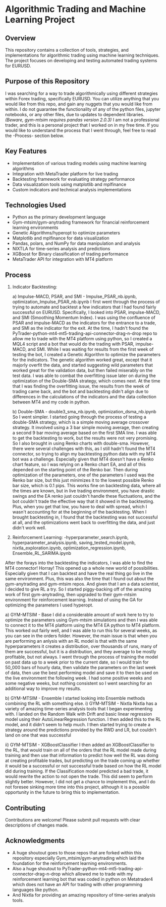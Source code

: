 # Algorithmic Trading and Machine Learning Project

## Overview

This repository contains a collection of tools, strategies, and implementations for algorithmic trading using machine learning techniques. The project focuses on developing and testing automated trading systems for EURUSD.

## Purpose of this Repository

I was searching for a way to trade algorithmically using different strategies within Forex trading, specifically EURUSD. You can utilize anything that you would like from this repo, and gain any nuggets that you would like from within. I do not guarantee the functionality of any of the python files, jupyter notebooks, or any other files, due to updates to dependent libraries. *(Beware, gym-mtsim requires pandas version 2.0.3)* I am not a professional trader, and this is a personal project that I worked on in my free time. If you would like to understand the process that I went through, feel free to read the -Process- section below.

## Key Features

- Implementation of various trading models using machine learning algorithms
- Integration with MetaTrader platform for live trading
- Backtesting framework for evaluating strategy performance
- Data visualization tools using matplotlib and mplfinance
- Custom indicators and technical analysis implementations

## Technologies Used

- Python as the primary development language
- Gym-mtsim/gym-anytrading framework for financial reinforcement learning environments
- Genetic Algorithms/hyperopt to optimize parameters
- Matplotlib and mplfinance for data visualization
- Pandas, polars, and NumPy for data manipulation and analysis
- NIXTLA for time-series analysis and predictions
- XGBoost for Binary classification of trading performance
- MetaTrader API for integration with MT4 platform

## Process

1. Indicator Backtesting:

    a) Impulse-MACD, PSAR, and SMI - Impulse_PSAR_nb.ipynb, optimization_Impulse_PSAR_nb.ipynb
I first went through the process of trying to automate and backtest a few indicators that I had found fairly successful on EURUSD. Specifically, I looked into PSAR, impulse-MACD, and SMI (Smoothing Momentum Index). I was using the confluence of PSAR and impulse-MACD as the indicators for the entrance to a trade, and SMI as the indicator for the exit. At the time, I hadn't found the PyTrader-python-mt4-mt5-trading-api-connector-drag-n-drop repo to allow me to trade with the MT4 platform using python, so I created a MQL4 script and a bot that would do the trading with PSAR, impulse-MACD, and SMI. While I was waiting for results from the first week of testing the bot, I created a Genetic Algorithm to optimize the parameters for the indicators. The genetic algorithm worked great, except that it majorly overfit the data, and started suggesting wild parameters that worked great for the validation data, but then failed miserably on the test data. I was able to combat the overfitting issue later on during the optimization of the Double-SMA strategy, which comes next. At the time that I was finding the overfitting issue, the results from the week of trading came back, and the bot and backtesting didn't align due to differences in the calculations of the indicators and the data collection between MT4 and my code in python. 

    b) Double-SMA - double3_sma_nb.ipynb, optimization_dsma_nb.ipynb
So I went simpler. I started going through the process of testing a double-SMA strategy, which is a simple moving average crossover strategy. It involved using a 3 bar simple moving average, then creating a second 9 bar moving average based on the first SMA line. I was able to get the backtesting to work, but the results were not very promising. So I also brought in using Renko charts with double-sma. However, there were several challenges with this, as I still hadn't found the MT4 connector, so trying to align my backtesting python data with my MT4 bot was a challenge. Especially given that MT4 doesn't have a Renko chart feature, so I was relying on a Renko chart EA, and all of this depended on the starting point of the Renko bar. Then during optimization of the parameters, one of the parameters I used was the Renko bar size, but this just minimizes it to the lowest possible Renko bar size, which is 0.1 pips. This works fine on backtesting data, where all the times are known, but in live trading environment, you have drastic swings and the EA renko just couldn't handle these fluctuations, and the bot couldn't trade the effective way that it showed in the backtesting. Plus, when you get that low, you have to deal with spread, which I wasn't accounting for at the beginning of the backtesting. When I brought backtesting in, I found that the backtesting was not successful at all, and the optimizations went back to overfitting the data, and just didn't work well. 

2. Reinforcement Learning: -hyperparameter_search.ipynb, hyperparameter_analysis.ipynb, saving_tested_model.ipynb, nixtla_exploration.ipynb, optimization_regression.ipynb, Ensemble_RL_SARIMA.ipynb

After the forays into the backtesting the indicators, I was able to find the MT4 connector! Horray! This opened up a whole new world of possibilities. Especially given that I can backtest and have the real thing go live in the same environment. Plus, this was also the time that I found out about the gym-anytrading and gym-mtsim repos. And given that I am a data scientist, I decided to give RL a try. So I started piggy-backing off of the amazing work of first gym-anytrading, then upgraded to their gym-mtsim environment for reinforcement learning. Instead of using the GA for optimizing the parameters I used hyperopt. 

  a) GYM-MTSIM - Base
        I did a considerable amount of work here to try to optimize the parameters using Gym-mtsim simulations and then I was able to connect it to the MT4 platform using the MT4 EA python to MT4 platform. This worked out fairly well, and I was able to run this for several weeks, as you can see in the orders folder. However, the main issue is that when you are performing an anlysis with an RL model is that with the same hyperparameters it creates a distribution, over thousands of runs, many of them are successful, but it is a distribution, and they average to be mostly profitable, but not always. I went through the process of training the model on past data up to a week prior to the current date, so I would train for 50_000 bars of hourly data, then validate the parameters on the last week of data, then use the best performing model and save it to then be used on the live environment the following week. I had some positive weeks and some negative weeks, but nothing consistent so I went searching for an additional way to improve my results. 

   b) GYM-MTSIM - Ensemble
        I started looking into Ensemble methods combining the RL with something else.
     i) GYM-MTSIM - Nixtla
            Nixtla has a variety of amazing time-series analysis tools that I began experimenting with. I landed on the Random Walk with Drift and basic linear regression model using their AutoLinearRegression function. I then added this to the RL model, and it didn't seem to help much. I then started trying to create a strategy around the predictions provided by the RWD and LR, but couldn't land on one that was successful

   ii) GYM-MTSIM - XGBoostClassifier
            I then added an XGBoostClassifier to the RL, that would train on all of the orders that the RL model made during training and then use that information to predict how well the RL was doing at creating profitable trades, but predicting on the trade coming up whether it would be a successful or not successful trade based on how the RL model did during training. If the Classification model predicted a bad trade, it would rewrite the action to not open the trade. This did seem to perform slightly better. However, I did not get a chance to implement this, and I do not foresee sinking more time into this project, although it is a possible opportunity in the future to bring this to implementation. 

## Contributing

Contributions are welcome! Please submit pull requests with clear descriptions of changes made.

## Acknowledgments

- A huge shoutout goes to those repos that are forked within this repository especially Gym_mtsim/gym-anytrading which laid the foundation for the reinforcement learning environments.
- Also a huge shoutout to PyTrader-python-mt4-mt5-trading-api-connector-drag-n-drop which allowed me to trade with my reinforcement learning bot that was coded in python on Metatrader4 which does not have an API for trading with other programming languages like python. 
- And Nixtla for providing an amazing repository of time-series analysis tools. 
